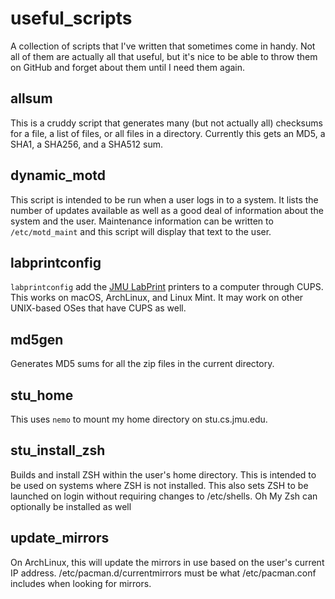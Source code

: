 # useful_scripts

A collection of scripts that I've written that sometimes come in handy. Not all
of them are actually all that useful, but it's nice to be able to throw them
on GitHub and forget about them until I need them again.

## allsum

This is a cruddy script that generates many (but not actually all) checksums
for a file, a list of files, or all files in a directory. Currently this gets
an MD5, a SHA1, a SHA256, and a SHA512 sum.

## dynamic_motd

This script is intended to be run when a user logs in to a system. It lists
the number of updates available as well as a good deal of information about
the system and the user. Maintenance information can be written to
`/etc/motd_maint` and this script will display that text to the user.

## labprintconfig

`labprintconfig` add the [JMU LabPrint](http://labprint.jmu.edu) printers to a
computer through CUPS. This works on macOS, ArchLinux, and Linux Mint. It may
work on other UNIX-based OSes that have CUPS as well.

## md5gen

Generates MD5 sums for all the zip files in the current directory.

## stu_home

This uses `nemo` to mount my home directory on stu.cs.jmu.edu.

## stu_install_zsh

Builds and install ZSH within the user's home directory. This is intended to be
used on systems where ZSH is not installed. This also sets ZSH to be launched
on login without requiring changes to /etc/shells. Oh My Zsh can optionally be
installed as well

## update_mirrors

On ArchLinux, this will update the mirrors in use based on the user's current
IP address. /etc/pacman.d/currentmirrors must be what /etc/pacman.conf includes
when looking for mirrors.
